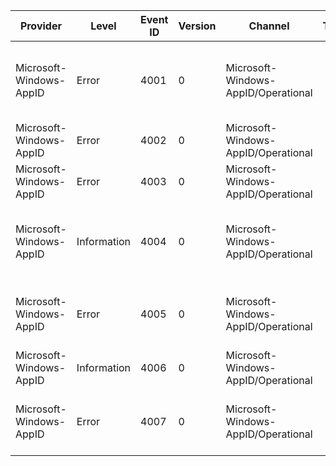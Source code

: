 Provider                 |  Level        |  Event ID  |  Version  |  Channel                              |  Task  |  Opcode  |  Keyword  |  Message
-------------------------|---------------|------------|-----------|---------------------------------------|--------|----------|-----------|--------------------------------------------------------------------------------
Microsoft-Windows-AppID  |  Error        |  4001      |  0        |  Microsoft-Windows-AppID/Operational  |        |          |           |  AppID failed to compute {FilePathBuffer} process attributes. Status {Status}.
Microsoft-Windows-AppID  |  Error        |  4002      |  0        |  Microsoft-Windows-AppID/Operational  |        |          |           |  AppID Driver failed to start. Status {Status}.
Microsoft-Windows-AppID  |  Error        |  4003      |  0        |  Microsoft-Windows-AppID/Operational  |        |          |           |  AppID Service failed to start. Status {Status}.
Microsoft-Windows-AppID  |  Information  |  4004      |  0        |  Microsoft-Windows-AppID/Operational  |        |          |           |  AppID Service is called to verify {FilePathBuffer} signature. Status {Status}.
Microsoft-Windows-AppID  |  Error        |  4005      |  0        |  Microsoft-Windows-AppID/Operational  |        |          |           |  AppID certificate store verification failed. Status {Status}.
Microsoft-Windows-AppID  |  Information  |  4006      |  0        |  Microsoft-Windows-AppID/Operational  |        |          |           |
Microsoft-Windows-AppID  |  Error        |  4007      |  0        |  Microsoft-Windows-AppID/Operational  |        |          |           |  AppID encountered a failure from discache.sys. Status {Status}.